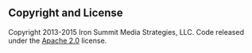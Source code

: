 ## Copyright and License

Copyright 2013-2015 Iron Summit Media Strategies, LLC. Code released under the [Apache 2.0](https://github.com/IronSummitMedia/startbootstrap-half-slider/blob/gh-pages/LICENSE) license.